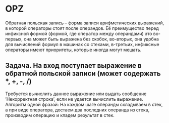 # OPZ
Обратная польская запись – форма записи арифметических выражений, в которой операторы стоят после операндов.
Её преимущество перед инфиксной формой (формой, где оператор между операндами) это во-первых, она может быть выражена без скобок,
во-вторых, она удобна для вычислений формул в машинах со стеками, в-третьих, инфиксные операторы имеют приоритеты, которые иногда могут мешать.
## Задача. На вход поступает выражение в обратной польской записи (может содержать *, +, -, /)
Требуется вычислить данное выражение или выдать сообщение ’Некорректная строка’, если не удается вычислить выражение.
Алгоритм одной фразой: На каждом шаге операнды складываем в стек, а при виде
оператора, достаем два последних операнда из стека, производим операцию и кладем результат в стек.
